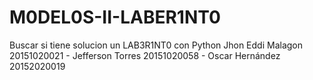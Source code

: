 # M0DEL0S-II-LABER1NT0
Buscar si tiene solucion un LAB3R1NT0 con Python
Jhon Eddi Malagon 20151020021 - Jefferson Torres 20151020058 - Oscar Hernández 20152020019
